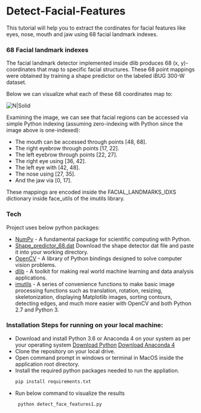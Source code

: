 # Detect-Facial-Features

This tutorial will help you to extract the cordinates for facial features like eyes, nose, mouth and jaw using 68 facial landmark indexes.

### 68 Facial landmark indexes

The facial landmark detector implemented inside dlib produces 68 (x, y)-coordinates that map to specific facial structures. These 68 point mappings were obtained by training a shape predictor on the labeled iBUG 300-W dataset.

Below we can visualize what each of these 68 coordinates map to:

![N|Solid](https://www.pyimagesearch.com/wp-content/uploads/2017/04/facial_landmarks_68markup.jpg)

Examining the image, we can see that facial regions can be accessed via simple Python indexing (assuming zero-indexing with Python since the image above is one-indexed):

 - The mouth can be accessed through points [48, 68].
 - The right eyebrow through points [17, 22].
 - The left eyebrow through points [22, 27].
 - The right eye using [36, 42].
 - The left eye with [42, 48].
 - The nose using [27, 35].
 - And the jaw via [0, 17].
 
These mappings are encoded inside the FACIAL_LANDMARKS_IDXS  dictionary inside face_utils of the imutils library.

### Tech

Project uses below python packages:

* [NumPy](http://www.numpy.org/) - A fundamental package for scientific computing with Python.
* [Shape_predictor_68.dat](https://osdn.net/projects/sfnet_dclib/downloads/dlib/v18.10/shape_predictor_68_face_landmarks.dat.bz2/) Download the shape detector dat file and paste it into your working directory.
* [OpenCV](https://docs.opencv.org/3.0-beta/doc/py_tutorials/py_setup/py_intro/py_intro.html) - A library of Python bindings designed to solve computer vision problems.
* [dlib](https://pypi.python.org/pypi/dlib) - A toolkit for making real world machine learning and data analysis applications.
* [imutils](https://pypi.python.org/pypi/imutils) - A series of convenience functions to make basic image processing functions such as translation, rotation, resizing, skeletonization, displaying Matplotlib images, sorting contours, detecting edges, and much more easier with OpenCV and both Python 2.7 and Python 3.


### Installation Steps for running on your local machine:

 - Download and install Python 3.6 or Anaconda 4 on your system as per your operating system [Download Python](https://www.python.org/downloads/release/python-360/) [Download Anaconda 4](https://www.anaconda.com/download/)
 - Clone the repository on your local drive.
 - Open command prompt in windows or terminal in MacOS inside the application root directory.
 - Install the required python packages needed to run the appliation.
     ```sh
     pip install requirements.txt
     ```
 - Run below command to visualize the results
    ```sh
     python detect_face_features1.py 
    ```















